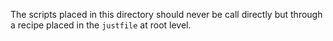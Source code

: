 The scripts placed in this directory should never be call directly but through a recipe placed in the `justfile` at root level.
